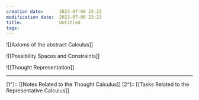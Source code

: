 ```yaml
---
creation date:		2023-07-06 23:23
modification date:	2023-07-06 23:23
title: 				Untitled
tags:
---
```


![[Axioms of the abstract Calculus]]

![[Possibility Spaces and Constraints]]

![[Thought Representation]]

---
[1^]:: [[Notes Related to the Thought Calculus]]
[2^]:: [[Tasks Related to the Representative Calculus]]
